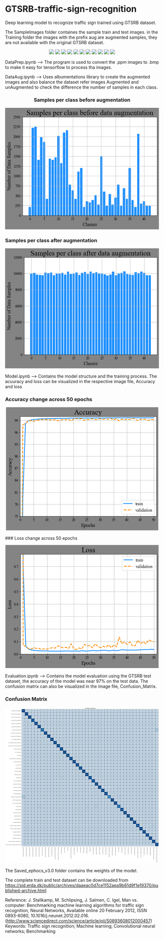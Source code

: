 <h1> GTSRB-traffic-sign-recognition </h1>
Deep learning model to recognize traffic sign trained using GTSRB dataset.

The SampleImages folder containes the sample train and test images. in the Training folder the images with the prefix aug are augmented samples, they are not available with the
original GTSRB dataset.

<p align="center">
  <img src="https://benchmark.ini.rub.de/material/0.png" />
  <img src="https://benchmark.ini.rub.de/material/1.png" />
  <img src="https://benchmark.ini.rub.de/material/2.png" />
  <img src="https://benchmark.ini.rub.de/material/3.png" />
  <img src="https://benchmark.ini.rub.de/material/4.png" />
  <img src="https://benchmark.ini.rub.de/material/5.png" />
  <img src="https://benchmark.ini.rub.de/material/6.png" />
  <img src="https://benchmark.ini.rub.de/material/7.png" />
  <img src="https://benchmark.ini.rub.de/material/8.png" />
  <img src="https://benchmark.ini.rub.de/material/9.png" />
  <img src="https://benchmark.ini.rub.de/material/11.png" />
</p>
  
DataPrep.ipynb --> The program is used to convert the .ppm images to .bmp to make it easy for tensorflow to process tha images.

DataAug.ipynb --> Uses albumentations library to create the augmented images and also balance the dataset refer images Augmented and unAugmented to check the difference the
number of samples in each class.

<h3><center>Samples per class before augmentation</center></h3>

<p align="center">
  <img src="/UnAugmented.png" />
</p>

### Samples per class after augmentation
<p align="center">
  <img src="/Augmented.png" />
</p>

Model.ipynb --> Contains the model structure and the training process. The acuuracy and loss can be visualized in the respective image file, Accuracy and loss
### Accuracy change across 50 epochs
<p align="center">
  <img src="/Accuracy.png" />
</p>
### Loss change across 50 epochs
<p align="center">
  <img src="/loss.png" />
</p>

Evaluation.ipynb --> Contains the model evaluation using the GTSRB test dataset, the accuracy of the model was near 97% on the test data. The confusion matrix can also be
visualized in the image file, Confusion_Matrix.
### Confusion Matrix
<p align="center">
  <img src="/Confusion_Matrix.png" />
</p>

The Saved_ephocs_v3.0 folder contains the weights of the model.

The complete train and test dataset can be downloaded from https://sid.erda.dk/public/archives/daaeac0d7ce1152aea9b61d9f1e19370/published-archive.html

Reference:
J. Stallkamp, M. Schlipsing, J. Salmen, C. Igel, Man vs. computer: Benchmarking machine learning algorithms for traffic sign recognition, Neural Networks, Available online 20 February 2012, ISSN 0893-6080, 10.1016/j.neunet.2012.02.016. (http://www.sciencedirect.com/science/article/pii/S0893608012000457) Keywords: Traffic sign recognition; Machine learning; Convolutional neural networks; Benchmarking
